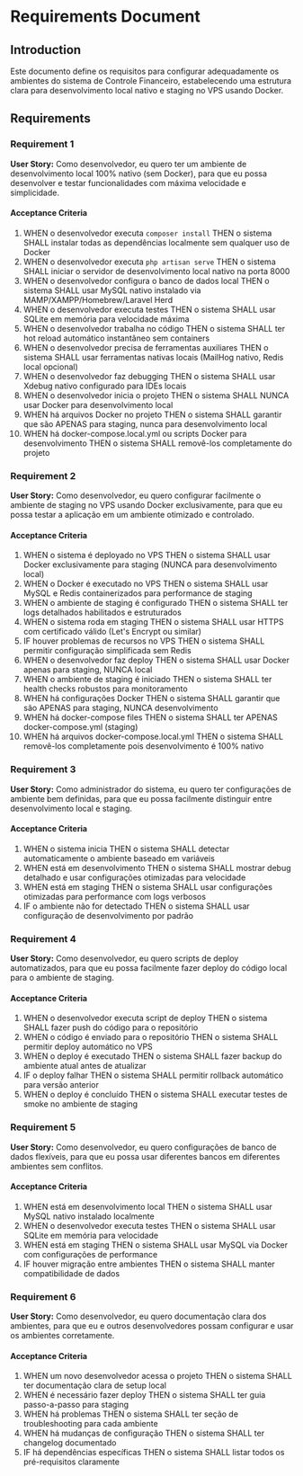 # Requirements Document

## Introduction

Este documento define os requisitos para configurar adequadamente os ambientes do sistema de Controle Financeiro, estabelecendo uma estrutura clara para desenvolvimento local nativo e staging no VPS usando Docker.

## Requirements

### Requirement 1

**User Story:** Como desenvolvedor, eu quero ter um ambiente de desenvolvimento local 100% nativo (sem Docker), para que eu possa desenvolver e testar funcionalidades com máxima velocidade e simplicidade.

#### Acceptance Criteria

1. WHEN o desenvolvedor executa `composer install` THEN o sistema SHALL instalar todas as dependências localmente sem qualquer uso de Docker
2. WHEN o desenvolvedor executa `php artisan serve` THEN o sistema SHALL iniciar o servidor de desenvolvimento local nativo na porta 8000
3. WHEN o desenvolvedor configura o banco de dados local THEN o sistema SHALL usar MySQL nativo instalado via MAMP/XAMPP/Homebrew/Laravel Herd
4. WHEN o desenvolvedor executa testes THEN o sistema SHALL usar SQLite em memória para velocidade máxima
5. WHEN o desenvolvedor trabalha no código THEN o sistema SHALL ter hot reload automático instantâneo sem containers
6. WHEN o desenvolvedor precisa de ferramentas auxiliares THEN o sistema SHALL usar ferramentas nativas locais (MailHog nativo, Redis local opcional)
7. WHEN o desenvolvedor faz debugging THEN o sistema SHALL usar Xdebug nativo configurado para IDEs locais
8. WHEN o desenvolvedor inicia o projeto THEN o sistema SHALL NUNCA usar Docker para desenvolvimento local
9. WHEN há arquivos Docker no projeto THEN o sistema SHALL garantir que são APENAS para staging, nunca para desenvolvimento local
10. WHEN há docker-compose.local.yml ou scripts Docker para desenvolvimento THEN o sistema SHALL removê-los completamente do projeto

### Requirement 2

**User Story:** Como desenvolvedor, eu quero configurar facilmente o ambiente de staging no VPS usando Docker exclusivamente, para que eu possa testar a aplicação em um ambiente otimizado e controlado.

#### Acceptance Criteria

1. WHEN o sistema é deployado no VPS THEN o sistema SHALL usar Docker exclusivamente para staging (NUNCA para desenvolvimento local)
2. WHEN o Docker é executado no VPS THEN o sistema SHALL usar MySQL e Redis containerizados para performance de staging
3. WHEN o ambiente de staging é configurado THEN o sistema SHALL ter logs detalhados habilitados e estruturados
4. WHEN o sistema roda em staging THEN o sistema SHALL usar HTTPS com certificado válido (Let's Encrypt ou similar)
5. IF houver problemas de recursos no VPS THEN o sistema SHALL permitir configuração simplificada sem Redis
6. WHEN o desenvolvedor faz deploy THEN o sistema SHALL usar Docker apenas para staging, NUNCA local
7. WHEN o ambiente de staging é iniciado THEN o sistema SHALL ter health checks robustos para monitoramento
8. WHEN há configurações Docker THEN o sistema SHALL garantir que são APENAS para staging, NUNCA desenvolvimento
9. WHEN há docker-compose files THEN o sistema SHALL ter APENAS docker-compose.yml (staging)
10. WHEN há arquivos docker-compose.local.yml THEN o sistema SHALL removê-los completamente pois desenvolvimento é 100% nativo

### Requirement 3

**User Story:** Como administrador do sistema, eu quero ter configurações de ambiente bem definidas, para que eu possa facilmente distinguir entre desenvolvimento local e staging.

#### Acceptance Criteria

1. WHEN o sistema inicia THEN o sistema SHALL detectar automaticamente o ambiente baseado em variáveis
2. WHEN está em desenvolvimento THEN o sistema SHALL mostrar debug detalhado e usar configurações otimizadas para velocidade
3. WHEN está em staging THEN o sistema SHALL usar configurações otimizadas para performance com logs verbosos
4. IF o ambiente não for detectado THEN o sistema SHALL usar configuração de desenvolvimento por padrão

### Requirement 4

**User Story:** Como desenvolvedor, eu quero scripts de deploy automatizados, para que eu possa facilmente fazer deploy do código local para o ambiente de staging.

#### Acceptance Criteria

1. WHEN o desenvolvedor executa script de deploy THEN o sistema SHALL fazer push do código para o repositório
2. WHEN o código é enviado para o repositório THEN o sistema SHALL permitir deploy automático no VPS
3. WHEN o deploy é executado THEN o sistema SHALL fazer backup do ambiente atual antes de atualizar
4. IF o deploy falhar THEN o sistema SHALL permitir rollback automático para versão anterior
5. WHEN o deploy é concluído THEN o sistema SHALL executar testes de smoke no ambiente de staging

### Requirement 5

**User Story:** Como desenvolvedor, eu quero configurações de banco de dados flexíveis, para que eu possa usar diferentes bancos em diferentes ambientes sem conflitos.

#### Acceptance Criteria

1. WHEN está em desenvolvimento local THEN o sistema SHALL usar MySQL nativo instalado localmente
2. WHEN o desenvolvedor executa testes THEN o sistema SHALL usar SQLite em memória para velocidade
3. WHEN está em staging THEN o sistema SHALL usar MySQL via Docker com configurações de performance
4. IF houver migração entre ambientes THEN o sistema SHALL manter compatibilidade de dados

### Requirement 6

**User Story:** Como desenvolvedor, eu quero documentação clara dos ambientes, para que eu e outros desenvolvedores possam configurar e usar os ambientes corretamente.

#### Acceptance Criteria

1. WHEN um novo desenvolvedor acessa o projeto THEN o sistema SHALL ter documentação clara de setup local
2. WHEN é necessário fazer deploy THEN o sistema SHALL ter guia passo-a-passo para staging
3. WHEN há problemas THEN o sistema SHALL ter seção de troubleshooting para cada ambiente
4. WHEN há mudanças de configuração THEN o sistema SHALL ter changelog documentado
5. IF há dependências específicas THEN o sistema SHALL listar todos os pré-requisitos claramente